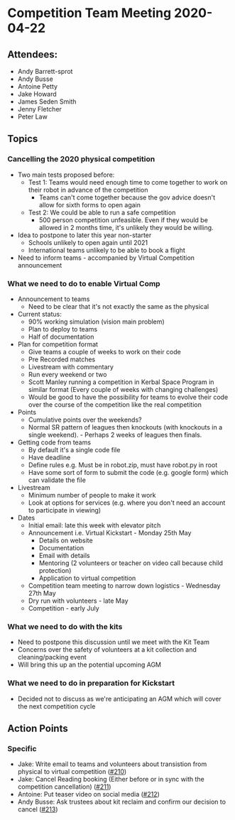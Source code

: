 # Competition Team Meeting 2020-04-22

## Attendees:

- Andy Barrett-sprot
- Andy Busse
- Antoine Petty
- Jake Howard
- James Seden Smith
- Jenny Fletcher
- Peter Law

## Topics
 
### Cancelling the 2020 physical competition
 
 - Two main tests proposed before:
	- Test 1: Teams would need enough time to come together to work on their robot in advance of the competition
		- Teams can't come together because the gov advice doesn't allow for sixth forms to open again
	- Test 2: We could be able to run a safe competition
		- 500 person competition unfeasible. Even if they would be allowed in 2 months time, it's unlikely they would be willing.
 - Idea to postpone to later this year non-starter
 	- Schools unlikely to open again until 2021
 	- International teams unlikely to be able to book a flight
 - Need to inform teams - accompanied by Virtual Competition announcement

### What we need to do to enable Virtual Comp

 - Announcement to teams
	 - Need to be clear that it's not exactly the same as the physical
 - Current status:
 	- 90% working simulation (vision main problem)
 	- Plan to deploy to teams
 	- Half of documentation
 - Plan for competition format
 	- Give teams a couple of weeks to work on their code
 	- Pre Recorded matches
 	- Livestream with commentary
 	- Run every weekend or two
 	- Scott Manley running a competition in Kerbal Space Program in similar format (Every couple of weeks with changing challenges)
 	- Would be good to have the possibility for teams to evolve their code over the course of the competition like the real competition
 - Points
 	- Cumulative points over the weekends?
 	- Normal SR pattern of leagues then knockouts (with knockouts in a single weekend).  - Perhaps 2 weeks of leagues then finals.
 - Getting code from teams
 	- By default it's a single code file
 	- Have deadline
 	- Define rules e.g. Must be in robot.zip, must have robot.py in root
 	- Have some sort of form to submit the code (e.g. google form) which can validate the file
 - Livestream
 	- Minimum number of people to make it work
 	- Look at options for services (e.g. where you don't need an account to participate in viewing)
 - Dates
 	- Initial email: late this week with elevator pitch
 	- Announcement i.e. Virtual Kickstart - Monday 25th May
 		- Details on website
 		- Documentation
 		- Email with details
 		- Mentoring (2 volunteers or teacher on video call because child protection)
 		- Application to virtual competition
 	- Competition team meeting to narrow down logistics - Wednesday 27th May
 	- Dry run with volunteers - late May
 	- Competition - early July
 
### What we need to do with the kits
 
 - Need to postpone this discussion until we meet with the Kit Team
 - Concerns over the safety of volunteers at a kit collection and cleaning/packing event
 - Will bring this up an the potential upcoming AGM

### What we need to do in preparation for Kickstart

 - Decided not to discuss as we're anticipating an AGM which will cover the next competition cycle

## Action Points

### Specific

- Jake: Write email to teams and volunteers about transistion from physical to virtual competition ([#210](https://github.com/srobo/competition-team-minutes/issues/210))
- Jake: Cancel Reading booking (Either before or in sync with the competition cancellation) ([#211](https://github.com/srobo/competition-team-minutes/issues/211))
- Antoine: Put teaser video on social media ([#212](https://github.com/srobo/competition-team-minutes/issues/212))
- Andy Busse: Ask trustees about kit reclaim and confirm our decision to cancel ([#213](https://github.com/srobo/competition-team-minutes/issues/213))
